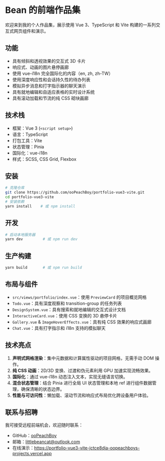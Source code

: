 # Bean 的前端作品集

欢迎来到我的个人作品集，展示使用 Vue 3、TypeScript 和 Vite 构建的一系列交互式网页组件和演示。

## 功能
- 具有倾斜和透视效果的交互式 3D 卡片
- 响应式、动画的图片悬停画廊
- 使用 vue-i18n 完全国际化的内容（en, zh, zh-TW）
- 使用深度响应性和会话持久性的待办列表
- 模拟异步消息和打字指示器的聊天演示
- 具有就地编辑和自适应表格的实时设计系统
- 具有滚动加载和节流的纯 CSS 砌块画廊

## 技术栈
- 框架：Vue 3 (`<script setup>`)
- 语言：TypeScript
- 打包工具：Vite
- 状态管理：Pinia
- 国际化：vue-i18n
- 样式：SCSS, CSS Grid, Flexbox

## 安装
```bash
# 克隆仓库
git clone https://github.com/ooPeachBoy/portfolio-vue3-vite.git
cd portfolio-vue3-vite
# 安装依赖
yarn install    # 或 npm install
```

## 开发
```bash
# 启动本地服务器
yarn dev         # 或 npm run dev
```

## 生产构建
```bash
yarn build       # 或 npm run build
```

## 布局与组件
- `src/views/portfolio/index.vue`：使用 `PreviewCard` 的项目概览网格
- `Todo.vue`：具有深度观察和 transition-group 的任务列表
- `DesignSystem.vue`：具有搜索和就地编辑的交互式设计文档
- `InteractiveCard.vue`：使用 CSS 变换的 3D 悬停卡片
- `Gallery.vue` & `ImageHoverEffects.vue`：具有纯 CSS 效果的响应式画廊
- `Chat.vue`：具有打字指示和 i18n 支持的模拟聊天

## 技术亮点
1. **声明式网格渲染**：集中元数据和计算属性驱动的项目网格，无需手动 DOM 操作。
2. **纯 CSS 动画**：2D/3D 变换、过渡和伪元素利用 GPU 加速实现流畅效果。
3. **国际化**：通过 vue-i18n 动态注入文本，实现无缝语言切换。
4. **混合状态管理**：结合 Pinia 进行全局 UI 状态管理和本地 ref 进行组件数据管理，确保清晰的状态边界。
5. **性能与可访问性**：懒加载、滚动节流和响应式布局优化跨设备用户体验。

## 联系与招聘
我可接受远程前端机会，欢迎随时联系：
- GitHub：[ooPeachBoy](https://github.com/ooPeachBoy)
- 邮箱：littlebeancat@outlook.com
 - 在线演示：https://portfolio-vue3-vite-jctce8dja-oopeachboys-projects.vercel.app
